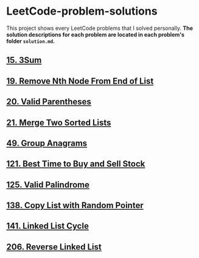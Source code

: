 # LeetCode-problem-solutions
This project shows every LeetCode problems that I solved personally. 
**The solution descriptions for each problem are located in each problem's folder `solution.md`.**

## [15. 3Sum](https://github.com/johnson70630/LeetCode-problem-solutions/blob/main/15.%203Sum/LC15.py)
## [19. Remove Nth Node From End of List](https://github.com/johnson70630/LeetCode-problem-solutions/blob/main/19.%20Remove%20Nth%20Node%20From%20End%20of%20List/LC19.py)
## [20. Valid Parentheses](https://github.com/johnson70630/LeetCode-problem-solutions/blob/main/20.%20Valid%20Parentheses/LC20.py)
## [21. Merge Two Sorted Lists](https://github.com/johnson70630/LeetCode-problem-solutions/blob/main/21.%20Merge%20Two%20Sorted%20Lists/LC21.py)
## [49. Group Anagrams](https://github.com/johnson70630/LeetCode-problem-solutions/blob/main/49.%20Group%20Anagrams/LC49.py)
## [121. Best Time to Buy and Sell Stock](https://github.com/johnson70630/LeetCode-problem-solutions/blob/main/121.%20Best%20Time%20to%20Buy%20and%20Sell%20Stock/LC121.py)
## [125. Valid Palindrome](https://github.com/johnson70630/LeetCode-problem-solutions/blob/main/125.%20Valid%20Palindrome/LC125.py)
## [138. Copy List with Random Pointer](https://github.com/johnson70630/LeetCode-problem-solutions/blob/main/138.%20Copy%20List%20with%20Random%20Pointer/LC138.py)
## [141. Linked List Cycle](https://github.com/johnson70630/LeetCode-problem-solutions/blob/main/141.%20Linked%20List%20Cycle/LC141.py)
## [206. Reverse Linked List](https://github.com/johnson70630/LeetCode-problem-solutions/blob/main/206.%20Reverse%20Linked%20List/LC206.py)
